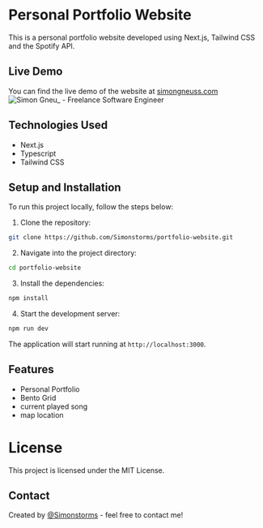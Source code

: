 
# Personal Portfolio Website

This is a personal portfolio website developed using Next.js, Tailwind CSS and the Spotify API. 

## Live Demo

You can find the live demo of the website at [simongneuss.com](https://www.simongneuss.com/)
![Simon Gneu_ - Freelance Software Engineer](https://github.com/Simonstorms/portfolio/assets/93795566/0879c76f-2bcc-4fc8-9d85-baa708654ab7)

## Technologies Used

- Next.js
- Typescript
- Tailwind CSS


## Setup and Installation

To run this project locally, follow the steps below:

1. Clone the repository:

```bash
git clone https://github.com/Simonstorms/portfolio-website.git
```

2. Navigate into the project directory:

```bash
cd portfolio-website
```

3. Install the dependencies:

```bash
npm install
```

4. Start the development server:

```bash
npm run dev
```

The application will start running at `http://localhost:3000`.

## Features

- Personal Portfolio
- Bento Grid
- current played song
- map location


# License

This project is licensed under the MIT License.

## Contact

Created by [@Simonstorms](https://github.com/Simonstorms) - feel free to contact me!
